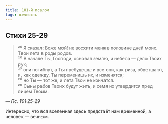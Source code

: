 ```yaml
---
title: 101-й псалом
tags: вечность
---
```


## Стихи 25-29

> ²⁵ Я сказал: Боже мой! не восхити меня в половине дней моих. Твои лета в роды родов.  
> ²⁶ В начале Ты, Господи, основал землю, и небеса — дело Твоих рук;  
> ²⁷ они погибнут, а Ты пребудешь; и все они, как риза, обветшают, и, как одежду, Ты переменишь их, и изменятся;  
> ²⁸ но Ты — тот же, и лета Твои не кончатся.  
> ²⁹ Сыны рабов Твоих будут жить, и семя их утвердится пред лицем Твоим.

— <cite>Пс.&nbsp;101:25-29</cite>

Интересно, что вся вселенная здесь предстаёт нам временной, а человек — вечным.
